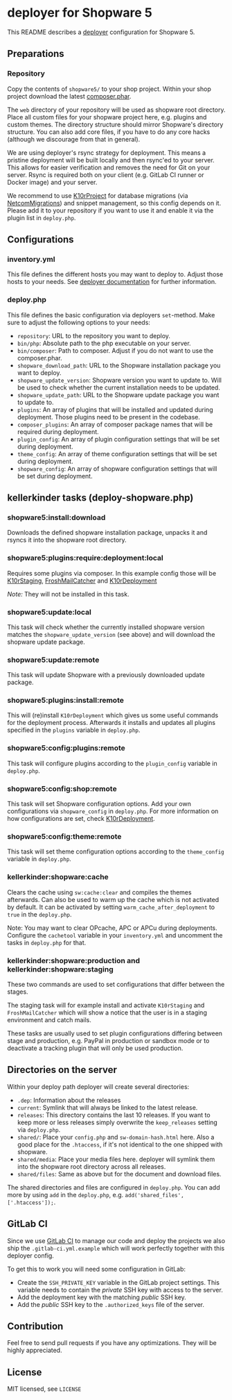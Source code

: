 # deployer for Shopware 5

This README describes a [deployer](https://deployer.org/) configuration for Shopware 5.

## Preparations

### Repository
Copy the contents of `shopware5/` to your shop project. Within your shop project download the latest [composer.phar](https://getcomposer.org/download/).

The `web` directory of your repository will be used as shopware root directory. Place all custom files for your shopware project here, e.g. plugins and custom themes. The directory structure should mirror Shopware's directory structure. You can also add core files, if you have to do any core hacks (although we discourage from that in general).

We are using deployer's rsync strategy for deployment. This means a pristine deployment will be built locally and then rsync'ed to your server. This allows for easier verification and removes the need for Git on your server. Rsync is required both on your client (e.g. GitLab CI runner or Docker image) and your server.

We recommend to use [K10rProject](https://github.com/kellerkinderDE/K10rProject) for database migrations (via [NetcomMigrations](https://github.com/eTribes-Connect-GmbH/NetcomMigrations)) and snippet management, so this config depends on it. Please add it to your repository if you want to use it and enable it via the plugin list in `deploy.php`.

## Configurations

### inventory.yml

This file defines the different hosts you may want to deploy to. Adjust those hosts to your needs.
See [deployer documentation](https://deployer.org/docs/hosts) for further information.

### deploy.php

This file defines the basic configuration via deployers `set`-method. Make sure to adjust the following options to your needs:
* `repository`: URL to the repository you want to deploy.
* `bin/php`: Absolute path to the php executable on your server.
* `bin/composer`: Path to composer. Adjust if you do not want to use the composer.phar.
* `shopware_download_path`: URL to the Shopware installation package you want to deploy.
* `shopware_update_version`: Shopware version you want to update to. Will be used to check whether the current installation needs to be updated.
* `shopware_update_path`: URL to the Shopware update package you want to update to.
* `plugins`: An array of plugins that will be installed and updated during deployment. Those plugins need to be present in the codebase.
* `composer_plugins`: An array of composer package names that will be required during deployment.
* `plugin_config`: An array of plugin configuration settings that will be set during deployment.
* `theme_config`: An array of theme configuration settings that will be set during deployment.
* `shopware_config`: An array of shopware configuration settings that will be set during deployment.

## kellerkinder tasks (deploy-shopware.php)

### shopware5:install:download
Downloads the defined shopware installation package, unpacks it and rsyncs it into the shopware root directory.

### shopware5:plugins:require:deployment:local
Requires some plugins via composer. In this example config those will be [K10rStaging](https://github.com/kellerkinderDE/K10rStaging), [FroshMailCatcher](https://github.com/FriendsOfShopware/FroshMailCatcher) and [K10rDeployment](https://github.com/kellerkinderDE/K10rDeployment)

_Note:_ They will not be installed in this task.

### shopware5:update:local
This task will check whether the currently installed shopware version matches the `shopware_update_version` (see above) and will download the shopware update package.

### shopware5:update:remote
This task will update Shopware with a previously downloaded update package.

### shopware5:plugins:install:remote
This will (re)install `K10rDeployment` which gives us some useful commands for the deployment process. Afterwards it installs and updates all plugins specified in the `plugins` variable in `deploy.php`.

### shopware5:config:plugins:remote
This task will configure plugins according to the `plugin_config` variable in `deploy.php`.

### shopware5:config:shop:remote
This task will set Shopware configuration options. Add your own configurations via `shopware_config` in `deploy.php`.
For more information on how configurations are set, check [K10rDeployment](https://github.com/kellerkinderDE/K10rDeployment).

### shopware5:config:theme:remote
This task will set theme configuration options according to the `theme_config` variable in `deploy.php`.

### kellerkinder:shopware:cache
Clears the cache using `sw:cache:clear` and compiles the themes afterwards. Can also be used to warm up the cache which is not activated by default. It can be activated by setting `warm_cache_after_deployment` to `true` in the `deploy.php`.

Note: You may want to clear OPcache, APC or APCu during deployments. Configure the `cachetool` variable in your `inventory.yml` and uncomment the tasks in `deploy.php` for that.

### kellerkinder:shopware:production and kellerkinder:shopware:staging
These two commands are used to set configurations that differ between the stages.

The staging task will for example install and activate `K10rStaging` and `FroshMailCatcher` which will show a notice that the user is in a staging environment and catch mails.

These tasks are usually used to set plugin configurations differing between stage and production, e.g. PayPal in production or sandbox mode or to deactivate a tracking plugin that will only be used production.

## Directories on the server
Within your deploy path deployer will create several directories:

* `.dep`: Information about the releases
* `current`: Symlink that will always be linked to the latest release.
* `releases`: This directory contains the last 10 releases. If you want to keep more or less releases simply overwrite the `keep_releases` setting via `deploy.php`. 
* `shared/`: Place your `config.php` and `sw-domain-hash.html` here. Also a good place for the `.htaccess`, if it's not identical to the one shipped with shopware.
* `shared/media`: Place your media files here. deployer will symlink them into the shopware root directory across all releases.
* `shared/files`: Same as above but for the document and download files.

The shared directories and files are configured in `deploy.php`. You can add more by using `add` in the `deploy.php`, e.g. `add('shared_files', ['.htaccess']);`.

## GitLab CI

Since we use [GitLab CI](https://about.gitlab.com/features/gitlab-ci-cd/) to manage our code and deploy the projects we also ship the `.gitlab-ci.yml.example` which will work perfectly together with this deployer config.

To get this to work you will need some configuration in GitLab:
* Create the `SSH_PRIVATE_KEY` variable in the GitLab project settings. This variable needs to contain the *private* SSH key with access to the server.
* Add the deployment key with the matching *public* SSH key.
* Add the *public* SSH key to the `.authorized_keys` file of the server.

## Contribution
Feel free to send pull requests if you have any optimizations. They will be highly appreciated.

## License
MIT licensed, see `LICENSE`
